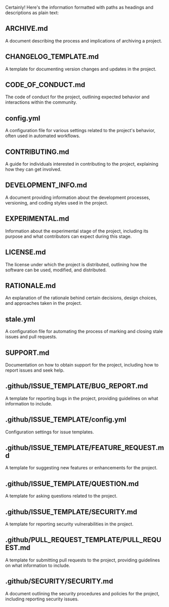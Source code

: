Certainly! Here's the information formatted with paths as headings and descriptions as plain text:

## ARCHIVE.md
A document describing the process and implications of archiving a project.

## CHANGELOG_TEMPLATE.md
A template for documenting version changes and updates in the project.

## CODE_OF_CONDUCT.md
The code of conduct for the project, outlining expected behavior and interactions within the community.

## config.yml
A configuration file for various settings related to the project's behavior, often used in automated workflows.

## CONTRIBUTING.md
A guide for individuals interested in contributing to the project, explaining how they can get involved.

## DEVELOPMENT_INFO.md
A document providing information about the development processes, versioning, and coding styles used in the project.

## EXPERIMENTAL.md
Information about the experimental stage of the project, including its purpose and what contributors can expect during this stage.

## LICENSE.md
The license under which the project is distributed, outlining how the software can be used, modified, and distributed.

## RATIONALE.md
An explanation of the rationale behind certain decisions, design choices, and approaches taken in the project.

## stale.yml
A configuration file for automating the process of marking and closing stale issues and pull requests.

## SUPPORT.md
Documentation on how to obtain support for the project, including how to report issues and seek help.

## .github/ISSUE_TEMPLATE/BUG_REPORT.md
A template for reporting bugs in the project, providing guidelines on what information to include.

## .github/ISSUE_TEMPLATE/config.yml
Configuration settings for issue templates.

## .github/ISSUE_TEMPLATE/FEATURE_REQUEST.md
A template for suggesting new features or enhancements for the project.

## .github/ISSUE_TEMPLATE/QUESTION.md
A template for asking questions related to the project.

## .github/ISSUE_TEMPLATE/SECURITY.md
A template for reporting security vulnerabilities in the project.

## .github/PULL_REQUEST_TEMPLATE/PULL_REQUEST.md
A template for submitting pull requests to the project, providing guidelines on what information to include.

## .github/SECURITY/SECURITY.md
A document outlining the security procedures and policies for the project, including reporting security issues.
